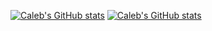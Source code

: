 [![Caleb's GitHub stats](https://github-readme-stats.vercel.app/api?username=calebbabin&hide_title=true&hide_border=true&theme=radical)](https://github.com/anuraghazra/github-readme-stats)
[![Caleb's GitHub stats](https://github-readme-stats.vercel.app/api/top-langs/?username=calebbabin&langs_count=3&hide_title=true&hide_border=true&&hide=gaptheme=radical)](https://github.com/anuraghazra/github-readme-stats)
